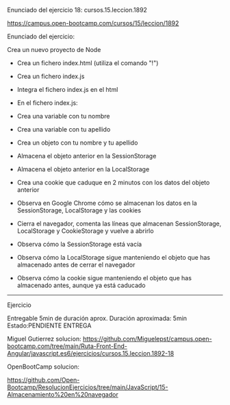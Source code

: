 Enunciado del ejercicio 18:   cursos.15.leccion.1892

https://campus.open-bootcamp.com/cursos/15/leccion/1892

Enunciado del ejercicio:

Crea un nuevo proyecto de Node

- Crea un fichero index.html (utiliza el comando "!")

- Crea un fichero index.js

- Integra el fichero index.js en el html

- En el fichero index.js:

- Crea una variable con tu nombre

- Crea una variable con tu apellido

- Crea un objeto con tu nombre y tu apellido

- Almacena el objeto anterior en la SessionStorage

- Almacena el objeto anterior en la LocalStorage

- Crea una cookie que caduque en 2 minutos con los datos del objeto anterior

- Observa en Google Chrome cómo se almacenan los datos en la SessionStorage, LocalStorage y las cookies

- Cierra el navegador, comenta las líneas que almacenan SessionStorage, LocalStorage y CookieStorage y vuelve a abrirlo

- Observa cómo la SessionStorage está vacía

- Observa cómo la LocalStorage sigue manteniendo el objeto que has almacenado antes de cerrar el navegador

- Observa cómo la cookie sigue manteniendo el objeto que has almacenado antes, aunque ya está caducado


-----------------------------------------

Ejercicio 

Entregable
5min de duración aprox.
Duración aproximada: 5min
Estado:PENDIENTE ENTREGA

Miguel Gutierrez solucion:
https://github.com/Miguelepst/campus.open-bootcamp.com/tree/main/Ruta-Front-End-Angular/javascript.es6/ejercicios/cursos.15.leccion.1892-18


OpenBootCamp solucion:

https://github.com/Open-Bootcamp/ResolucionEjercicios/tree/main/JavaScript/15-Almacenamiento%20en%20navegador










